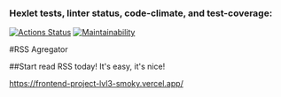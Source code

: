 ### Hexlet tests, linter status, code-climate, and test-coverage:

[![Actions Status](https://github.com/poludnev/frontend-project-lvl3/workflows/hexlet-check/badge.svg)](https://github.com/poludnev/frontend-project-lvl3/actions)
[![Maintainability](https://api.codeclimate.com/v1/badges/8a214023652c7c151e7a/maintainability)](https://codeclimate.com/github/poludnev/frontend-project-lvl3/maintainability)

#RSS Agregator

##Start read RSS today! It's easy, it's nice!

https://frontend-project-lvl3-smoky.vercel.app/
